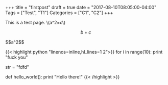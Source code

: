+++
title = "firstpost"
draft = true
date = "2017-08-10T08:05:00-04:00"
Tags = ["Test", "T1"]
Categories = ["C1", "C2"]
+++

This is a test page. \\(a^2=c\\)

$$b+c$$

<div>$$a^2$$</div>

{{< highlight python "linenos=inline,hl_lines=1 2">}}
for i in range(10):
    print "fuck you"

str = "fdfd"

def hello_world():
    print "Hello there!"
{{< /highlight >}}